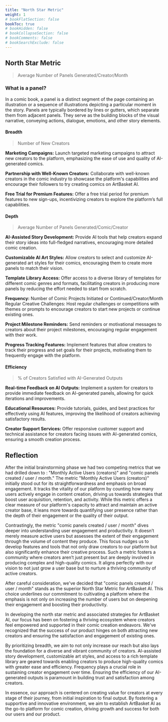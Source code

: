 ```yaml
---
title: "North Star Metric"
weight: 1
# bookFlatSection: false
bookToc: true
# bookHidden: false
# bookCollapseSection: false
# bookComments: false
# bookSearchExclude: false
---
```


## North Star Metric

> Average Number of Panels Generated/Creator/Month

### What is a panel?

In a comic book, a panel is a distinct segment of the page containing an illustration or a sequence of illustrations depicting a particular moment in the story. Panels are typically bordered by lines or gutters, which separate them from adjacent panels. They serve as the building blocks of the visual narrative, conveying actions, dialogue, emotions, and other story elements.

#### Breadth

> Number of New Creators

**Marketing Campaigns:** Launch targeted marketing campaigns to attract new creators to the platform, emphasizing the ease of use and quality of AI-generated comics.

**Partnership with Well-Known Creators:** Collaborate with well-known creators in the comic industry to showcase the platform's capabilities and encourage their followers to try creating comics on ArtBasket AI.

**Free Trial for Premium Features:** Offer a free trial period for premium features to new sign-ups, incentivizing creators to explore the platform’s full capabilities.

#### Depth

> Average Number of Panels Generated/Comic/Creator

**AI-Assisted Story Development:** Provide AI tools that help creators expand their story ideas into full-fledged narratives, encouraging more detailed comic creation.

**Customizable AI Art Styles:** Allow creators to select and customize AI-generated art styles for their comics, encouraging them to create more panels to match their vision.

**Template Library Access:** Offer access to a diverse library of templates for different comic genres and formats, facilitating creators in producing more panels by reducing the effort needed to start from scratch.

**Frequency:** Number of Comic Projects Initiated or Continued/Creator/Month
Regular Creative Challenges: Host regular challenges or competitions with themes or prompts to encourage creators to start new projects or continue existing ones.

**Project Milestone Reminders:** Send reminders or motivational messages to creators about their project milestones, encouraging regular engagement with their work.

**Progress Tracking Features:** Implement features that allow creators to track their progress and set goals for their projects, motivating them to frequently engage with the platform.

#### Efficiency

> % of Creators Satisfied with AI-Generated Outputs

**Real-time Feedback on AI Outputs:** Implement a system for creators to provide immediate feedback on AI-generated panels, allowing for quick iterations and improvements.

**Educational Resources:** Provide tutorials, guides, and best practices for effectively using AI features, improving the likelihood of creators achieving satisfactory results.

**Creator Support Services:** Offer responsive customer support and technical assistance for creators facing issues with AI-generated comics, ensuring a smooth creation process.

## Reflection

After the initial brainstorming phase we had two competing metrics that we had drilled down to : "Monthly Active Users (creators)" and "comic panels created / user / month."  The metric "Monthly Active Users (creators)" initially stood out for its straightforwardness and emphasis on broad engagement. It tracks the vitality of our platform by counting how many users actively engage in content creation, driving us towards strategies that boost user acquisition, retention, and activity. While this metric offers a clear measure of our platform's capacity to attract and maintain an active creator base, it leans more towards quantifying user presence rather than the depth of their engagement or the quality of their output.

Contrastingly, the metric "comic panels created / user / month" dives deeper into understanding user engagement and productivity. It doesn’t merely measure active users but assesses the extent of their engagement through the volume of content they produce. This focus nudges us to develop features and tools that not only draw creators to our platform but also significantly enhance their creative process. Such a metric fosters a community where creators aren’t just present but are deeply involved in producing complex and high-quality comics. It aligns perfectly with our vision to not just grow a user base but to nurture a thriving community of active creators.

After careful consideration, we've decided that "comic panels created / user / month" stands as the superior North Star Metric for ArtBasket AI. This choice underlines our commitment to cultivating a platform where the emphasis is not only on increasing the number of users but on deepening their engagement and boosting their productivity.

In developing the north star metric and associated strategies for ArtBasket AI, our focus has been on fostering a thriving ecosystem where creators feel empowered and supported in their comic creation endeavors. We've recognized that the success of our product hinges on both attracting new creators and ensuring the satisfaction and engagement of existing ones.

By prioritizing breadth, we aim to not only increase our reach but also lays the foundation for a diverse and vibrant community of creators. AI-assisted story development, customizable art styles, and access to a rich template library are geared towards enabling creators to produce high-quality comics with greater ease and efficiency. Frequency plays a crucial role in sustaining creator engagement over time. Ensuring the efficiency of our AI-generated outputs is paramount in building trust and satisfaction among creators.

In essence, our approach is centered on creating value for creators at every stage of their journey, from initial inspiration to final output. By fostering a supportive and innovative environment, we aim to establish ArtBasket AI as the go-to platform for comic creation, driving growth and success for both our users and our product.
